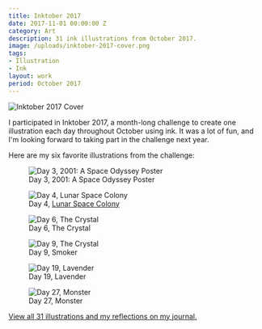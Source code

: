 ```yaml
---
title: Inktober 2017
date: 2017-11-01 00:00:00 Z
category: Art
description: 31 ink illustrations from October 2017.
image: /uploads/inktober-2017-cover.png
tags:
- Illustration
- Ink
layout: work
period: October 2017
---
```


![Inktober 2017 Cover](/uploads/inktober-2017-cover.png)

I participated in Inktober 2017, a month-long challenge to create one
illustration each day throughout October using ink. It was a lot of fun,
and I'm looking forward to taking part in the challenge next year.

Here are my six favorite illustrations from the challenge:

<figure>
  <img alt='Day 3, 2001: A Space Odyssey Poster' src='/uploads/inktober-2017/Inktober 2017 - Day 3.jpg'>
  <figcaption>Day 3, 2001: A Space Odyssey Poster</figcaption>
</figure>

<figure>
  <img alt='Day 4, Lunar Space Colony' src='/uploads/inktober-2017/Inktober 2017 - Day 4.jpg'>
  <figcaption>Day 4, <a href='/lunar-space-colony'>Lunar Space Colony</a></figcaption>
</figure>

<figure>
  <img alt='Day 6, The Crystal' src='/uploads/inktober-2017/Inktober 2017 - Day 6.jpg'>
  <figcaption>Day 6, The Crystal</figcaption>
</figure>

<figure>
  <img alt='Day 9, The Crystal' src='/uploads/inktober-2017/Inktober 2017 - Day 9.jpg'>
  <figcaption>Day 9, Smoker</figcaption>
</figure>

<figure>
  <img alt='Day 19, Lavender' src='/uploads/inktober-2017/Inktober 2017 - Day 19.jpg'>
  <figcaption>Day 19, Lavender</figcaption>
</figure>

<figure>
  <img alt='Day 27, Monster' src='/uploads/inktober-2017/Inktober 2017 - Day 27.jpg'>
  <figcaption>Day 27, Monster</figcaption>
</figure>

[View all 31 illustrations and my reflections on my journal.](https://journal.brettchalupa.com/2017/11/25/inktober-2017/)
